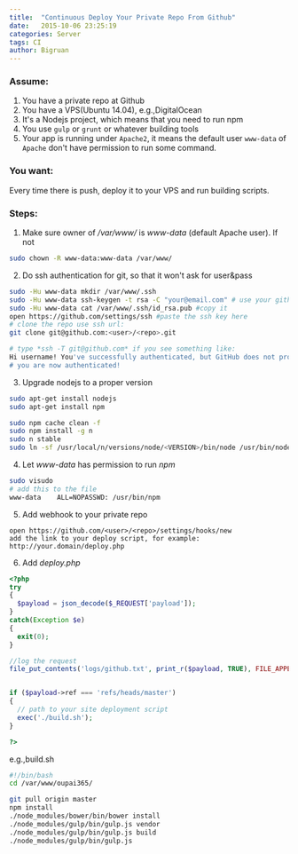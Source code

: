```yaml
---
title:  "Continuous Deploy Your Private Repo From Github"
date:   2015-10-06 23:25:19
categories: Server
tags: CI
author: Bigruan
---
```


### Assume:

1. You have a private repo at Github
2. You have a VPS(Ubuntu 14.04), e.g.,DigitalOcean
3. It's a Nodejs project, which means that you need to run npm
4. You use `gulp` or `grunt` or whatever building tools
5. Your app is running under `Apache2`, it means the default user `www-data` of `Apache` don't have permission to run some command.

### You want:

Every time there is push, deploy it to your VPS and run building scripts.

### Steps:

1. Make sure owner of */var/www/* is *www-data* (default Apache user). If not
```bash
sudo chown -R www-data:www-data /var/www/
```

2. Do ssh authentication for git, so that it won't ask for user&pass
```bash
sudo -Hu www-data mkdir /var/www/.ssh
sudo -Hu www-data ssh-keygen -t rsa -C "your@email.com" # use your github email
sudo -Hu www-data cat /var/www/.ssh/id_rsa.pub #copy it
open https://github.com/settings/ssh #paste the ssh key here
# clone the repo use ssh url:
git clone git@github.com:<user>/<repo>.git

# type *ssh -T git@github.com* if you see something like:
Hi username! You've successfully authenticated, but GitHub does not provide shell access.
# you are now authenticated!
```

3. Upgrade nodejs to a proper version
```bash
sudo apt-get install nodejs
sudo apt-get install npm

sudo npm cache clean -f
sudo npm install -g n
sudo n stable
sudo ln -sf /usr/local/n/versions/node/<VERSION>/bin/node /usr/bin/node
```
4. Let *www-data* has permission to run *npm*
```bash
sudo visudo
# add this to the file
www-data    ALL=NOPASSWD: /usr/bin/npm
```

5. Add webhook to your private repo
```
open https://github.com/<user>/<repo>/settings/hooks/new
add the link to your deploy script, for example:
http://your.domain/deploy.php
```

6. Add *deploy.php*
```php
<?php
try
{
  $payload = json_decode($_REQUEST['payload']);
}
catch(Exception $e)
{
  exit(0);
}

//log the request
file_put_contents('logs/github.txt', print_r($payload, TRUE), FILE_APPEND);


if ($payload->ref === 'refs/heads/master')
{
  // path to your site deployment script
  exec('./build.sh');
}

?>
```
e.g.,build.sh
```bash
#!/bin/bash
cd /var/www/oupai365/

git pull origin master
npm install
./node_modules/bower/bin/bower install
./node_modules/gulp/bin/gulp.js vendor
./node_modules/gulp/bin/gulp.js build
./node_modules/gulp/bin/gulp.js
```

